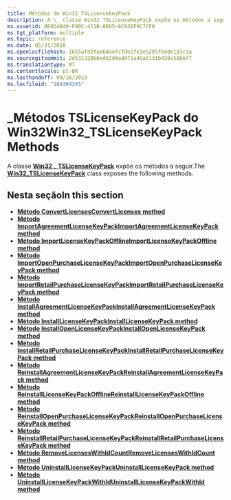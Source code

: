 ```yaml
---
title: Métodos de Win32_TSLicenseKeyPack
description: A \_ classe Win32 TSLicenseKeyPack expõe os métodos a seguir.
ms.assetid: 0E0D4B49-F90C-411B-86D5-8C92EF9C7CF0
ms.tgt_platform: multiple
ms.topic: reference
ms.date: 05/31/2018
ms.openlocfilehash: 1655afd2fae64aefcfde1fe1e5285feede183c1a
ms.sourcegitcommit: 2d531328b6ed82d4ad971a45a5131b430c5866f7
ms.translationtype: MT
ms.contentlocale: pt-BR
ms.lasthandoff: 09/16/2019
ms.locfileid: "104364355"
---
```

# <a name="win32_tslicensekeypack-methods"></a><span data-ttu-id="a8310-103">\_Métodos TSLicenseKeyPack do Win32</span><span class="sxs-lookup"><span data-stu-id="a8310-103">Win32\_TSLicenseKeyPack Methods</span></span>

<span data-ttu-id="a8310-104">A classe [**Win32 \_ TSLicenseKeyPack**](win32-tslicensekeypack.md) expõe os métodos a seguir.</span><span class="sxs-lookup"><span data-stu-id="a8310-104">The [**Win32\_TSLicenseKeyPack**](win32-tslicensekeypack.md) class exposes the following methods.</span></span>

## <a name="in-this-section"></a><span data-ttu-id="a8310-105">Nesta seção</span><span class="sxs-lookup"><span data-stu-id="a8310-105">In this section</span></span>

-   [<span data-ttu-id="a8310-106">**Método ConvertLicenses**</span><span class="sxs-lookup"><span data-stu-id="a8310-106">**ConvertLicenses method**</span></span>](convertlicenses-win32-tslicensekeypack.md)
-   [<span data-ttu-id="a8310-107">**Método ImportAgreementLicenseKeyPack**</span><span class="sxs-lookup"><span data-stu-id="a8310-107">**ImportAgreementLicenseKeyPack method**</span></span>](win32-tslicensekeypack-importagreementlicensekeypack.md)
-   [<span data-ttu-id="a8310-108">**Método ImportLicenseKeyPackOffline**</span><span class="sxs-lookup"><span data-stu-id="a8310-108">**ImportLicenseKeyPackOffline method**</span></span>](win32-tslicensekeypack-importlicensekeypackoffline.md)
-   [<span data-ttu-id="a8310-109">**Método ImportOpenPurchaseLicenseKeyPack**</span><span class="sxs-lookup"><span data-stu-id="a8310-109">**ImportOpenPurchaseLicenseKeyPack method**</span></span>](win32-tslicensekeypack-importopenpurchaselicensekeypack.md)
-   [<span data-ttu-id="a8310-110">**Método ImportRetailPurchaseLicenseKeyPack**</span><span class="sxs-lookup"><span data-stu-id="a8310-110">**ImportRetailPurchaseLicenseKeyPack method**</span></span>](win32-tslicensekeypack-importretailpurchaselicensekeypack.md)
-   [<span data-ttu-id="a8310-111">**Método InstallAgreementLicenseKeyPack**</span><span class="sxs-lookup"><span data-stu-id="a8310-111">**InstallAgreementLicenseKeyPack method**</span></span>](installagreementlicensekeypack-win32-tslicensekeypack.md)
-   [<span data-ttu-id="a8310-112">**Método InstallLicenseKeyPack**</span><span class="sxs-lookup"><span data-stu-id="a8310-112">**InstallLicenseKeyPack method**</span></span>](installlicensekeypack-win32-tslicensekeypack.md)
-   [<span data-ttu-id="a8310-113">**Método InstallOpenLicenseKeyPack**</span><span class="sxs-lookup"><span data-stu-id="a8310-113">**InstallOpenLicenseKeyPack method**</span></span>](installopenlicensekeypack-win32-tslicensekeypack.md)
-   [<span data-ttu-id="a8310-114">**Método InstallRetailPurchaseLicenseKeyPack**</span><span class="sxs-lookup"><span data-stu-id="a8310-114">**InstallRetailPurchaseLicenseKeyPack method**</span></span>](installretailpurchaselicensekeypack-win32-tslicensekeypack.md)
-   [<span data-ttu-id="a8310-115">**Método ReinstallAgreementLicenseKeyPack**</span><span class="sxs-lookup"><span data-stu-id="a8310-115">**ReinstallAgreementLicenseKeyPack method**</span></span>](win32-tslicensekeypack-reinstallagreementlicensekeypack.md)
-   [<span data-ttu-id="a8310-116">**Método ReinstallLicenseKeyPackOffline**</span><span class="sxs-lookup"><span data-stu-id="a8310-116">**ReinstallLicenseKeyPackOffline method**</span></span>](win32-tslicensekeypack-reinstalllicensekeypackoffline.md)
-   [<span data-ttu-id="a8310-117">**Método ReinstallOpenPurchaseLicenseKeyPack**</span><span class="sxs-lookup"><span data-stu-id="a8310-117">**ReinstallOpenPurchaseLicenseKeyPack method**</span></span>](win32-tslicensekeypack-reinstallopenpurchaselicensekeypack.md)
-   [<span data-ttu-id="a8310-118">**Método ReinstallRetailPurchaseLicenseKeyPack**</span><span class="sxs-lookup"><span data-stu-id="a8310-118">**ReinstallRetailPurchaseLicenseKeyPack method**</span></span>](win32-tslicensekeypack-reinstallretailpurchaselicensekeypack.md)
-   [<span data-ttu-id="a8310-119">**Método RemoveLicensesWithIdCount**</span><span class="sxs-lookup"><span data-stu-id="a8310-119">**RemoveLicensesWithIdCount method**</span></span>](win32-tslicensekeypack-removelicenseswithidcount.md)
-   [<span data-ttu-id="a8310-120">**Método UninstallLicenseKeyPack**</span><span class="sxs-lookup"><span data-stu-id="a8310-120">**UninstallLicenseKeyPack method**</span></span>](win32-tslicensekeypack-uninstalllicensekeypack.md)
-   [<span data-ttu-id="a8310-121">**Método UninstallLicenseKeyPackWithId**</span><span class="sxs-lookup"><span data-stu-id="a8310-121">**UninstallLicenseKeyPackWithId method**</span></span>](win32-tslicensekeypack-uninstalllicensekeypackwithid.md)

 

 




